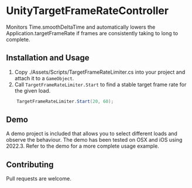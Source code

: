 # UnityTargetFrameRateController

Monitors Time.smoothDeltaTime and automatically lowers the Application.targetFrameRate if frames are consistently taking to long to complete.

## Installation and Usage
1. Copy ./Assets/Scripts/TargetFrameRateLimiter.cs into your project and attach it to a `GameObject`.
2. Call `TargetFrameRateLimiter.Start` to find a stable target frame rate for the given load.
```csharp
    TargetFrameRateLimiter.Start(20, 60);
```
## Demo
A demo project is included that allows you to select different loads and observe the behaviour.  The demo has been tested on OSX and iOS using 2022.3.  Refer to the demo for a more complete usage example.

## Contributing
Pull requests are welcome.